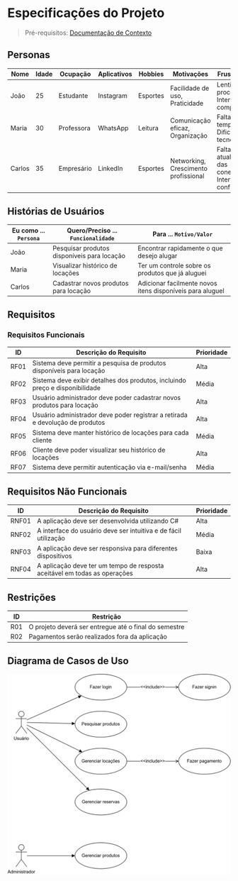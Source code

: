 # Especificações do Projeto

> Pré-requisitos: [Documentação de Contexto](01-documentacao-de-contexto.md)

## Personas

| Nome   | Idade | Ocupação   | Aplicativos | Hobbies  | Motivações                           | Frustrações                                          |
| ------ | ----- | ---------- | ----------- | -------- | ------------------------------------ | ---------------------------------------------------- |
| João   | 25    | Estudante  | Instagram   | Esportes | Facilidade de uso, Praticidade       | Lentidão em processos, Interfaces complexas          |
| Maria  | 30    | Professora | WhatsApp    | Leitura  | Comunicação eficaz, Organização      | Falta de tempo, Dificuldades tecnológicas            |
| Carlos | 35    | Empresário | LinkedIn    | Esportes | Networking, Crescimento profissional | Falta de atualização das conexões, Interface confusa |

## Histórias de Usuários

| Eu como ... `Persona` | Quero/Preciso ... `Funcionalidade`          | Para ... `Motivo/Valor`                                   |
| --------------------- | ------------------------------------------- | --------------------------------------------------------- |
| João                  | Pesquisar produtos disponíveis para locação | Encontrar rapidamente o que desejo alugar                 |
| Maria                 | Visualizar histórico de locações            | Ter um controle sobre os produtos que já aluguei          |
| Carlos                | Cadastrar novos produtos para locação       | Adicionar facilmente novos itens disponíveis para aluguel |

## Requisitos

### Requisitos Funcionais

| ID   | Descrição do Requisito                                                        | Prioridade |
| ---- | ----------------------------------------------------------------------------- | ---------- |
| RF01 | Sistema deve permitir a pesquisa de produtos disponíveis para locação         | Alta       |
| RF02 | Sistema deve exibir detalhes dos produtos, incluindo preço e disponibilidade  | Média      |
| RF03 | Usuário administrador deve poder cadastrar novos produtos para locação        | Alta       |
| RF04 | Usuário administrador deve poder registrar a retirada e devolução de produtos | Alta       |
| RF05 | Sistema deve manter histórico de locações para cada cliente                   | Média      |
| RF06 | Cliente deve poder visualizar seu histórico de locações                       | Alta       |
| RF07 | Sistema deve permitir autenticação via e-mail/senha                           | Média      |

## Requisitos Não Funcionais

| ID    | Descrição do Requisito                                                    | Prioridade |
| ----- | ------------------------------------------------------------------------- | ---------- |
| RNF01 | A aplicação deve ser desenvolvida utilizando C#                           | Alta       |
| RNF02 | A interface do usuário deve ser intuitiva e de fácil utilização           | Média      |
| RNF03 | A aplicação deve ser responsiva para diferentes dispositivos              | Baixa      |
| RNF04 | A aplicação deve ter um tempo de resposta aceitável em todas as operações | Alta       |

## Restrições

| ID  | Restrição                                             |
| --- | ----------------------------------------------------- |
| R01 | O projeto deverá ser entregue até o final do semestre |
| R02 | Pagamentos serão realizados fora da aplicação         |

## Diagrama de Casos de Uso

![Diagrama de casos de uso](diagrams/01-diagrama-casos-de-uso.png)
